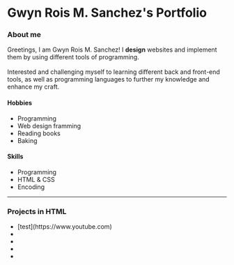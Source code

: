 # Gwyn Rois M. Sanchez's Portfolio

<h3>About me</h3>

Greetings, I am Gwyn Rois M. Sanchez! I <b>design</b> websites and implement them by using different tools of programming. <br><br>
Interested and challenging myself to learning different back and front-end tools, as well as programming languages to further my knowledge and enhance my craft.

<h4>Hobbies</h4>
<ul>
  <li>Programming</li>
  <li>Web design framming</li>
  <li>Reading books</li>
  <li>Baking</li>
</ul>

<h4>Skills</h4>
<ul>
  <li>Programming</li>
  <li>HTML & CSS</li>
  <li>Encoding</li>
</ul>
<hr>

<h3>Projects in HTML</h3>
<ul>
  <li>[test](https://www.youtube.com)</li>
  <li></li>
  <li></li>
  <li></li>
  <li></li>
</ul>
